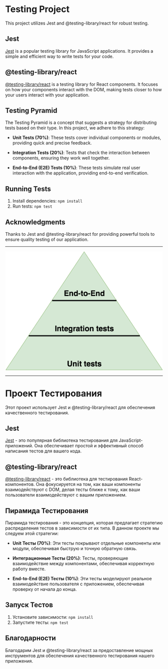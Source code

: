 # Testing Project

This project utilizes Jest and @testing-library/react for robust testing.

## Jest

[Jest](https://jestjs.io/) is a popular testing library for JavaScript applications. It provides a simple and efficient way to write tests for your code.

## @testing-library/react

[@testing-library/react](https://testing-library.com/docs/react-testing-library/intro) is a testing library for React components. It focuses on how your components interact with the DOM, making tests closer to how your users interact with your application.

## Testing Pyramid

The Testing Pyramid is a concept that suggests a strategy for distributing tests based on their type. In this project, we adhere to this strategy:

- **Unit Tests (70%)**: These tests cover individual components or modules, providing quick and precise feedback.

- **Integration Tests (20%)**: Tests that check the interaction between components, ensuring they work well together.

- **End-to-End (E2E) Tests (10%)**: These tests simulate real user interaction with the application, providing end-to-end verification.

## Running Tests

1. Install dependencies: `npm install`
2. Run tests: `npm test`

## Acknowledgments

Thanks to Jest and @testing-library/react for providing powerful tools to ensure quality testing of our application.
______

![Testing Pyramid](test-pyramid.png)

____

# Проект Тестирования

Этот проект использует Jest и @testing-library/react для обеспечения качественного тестирования.

## Jest

[Jest](https://jestjs.io/) - это популярная библиотека тестирования для JavaScript-приложений. Она обеспечивает простой и эффективный способ написания тестов для вашего кода.

## @testing-library/react

[@testing-library/react](https://testing-library.com/docs/react-testing-library/intro) - это библиотека для тестирования React-компонентов. Она фокусируется на том, как ваши компоненты взаимодействуют с DOM, делая тесты ближе к тому, как ваши пользователи взаимодействуют с вашим приложением.

## Пирамида Тестирования

Пирамида тестирования - это концепция, которая предлагает стратегию распределения тестов в зависимости от их типа. В данном проекте мы следуем этой стратегии:

- **Unit Тесты (70%)**: Эти тесты покрывают отдельные компоненты или модули, обеспечивая быструю и точную обратную связь.

- **Интеграционные Тесты (20%)**: Тесты, проверяющие взаимодействие между компонентами, обеспечивая корректную работу вместе.

- **End-to-End (E2E) Тесты (10%)**: Эти тесты моделируют реальное взаимодействие пользователя с приложением, обеспечивая проверку от начала до конца.

## Запуск Тестов

1. Установите зависимости: `npm install`
2. Запустите тесты: `npm test`

## Благодарности

Благодарим Jest и @testing-library/react за предоставление мощных инструментов для обеспечения качественного тестирования нашего приложения.


